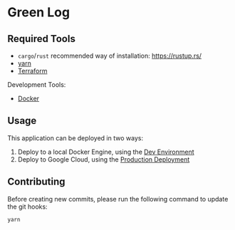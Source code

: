 # Green Log

## Required Tools

- `cargo`/`rust` recommended way of installation: https://rustup.rs/
- [yarn](https://yarnpkg.com/)
- [Terraform](https://www.terraform.io/)

Development Tools:

- [Docker](https://www.docker.com/)

## Usage

This application can be deployed in two ways:

1. Deploy to a local Docker Engine, using the [Dev Environment](./infra#using-dev-environment)
2. Deploy to Google Cloud, using the [Production Deployment](./infra#production-deployment)

## Contributing

Before creating new commits, please run the following command to update the git hooks:

```sh
yarn
```
